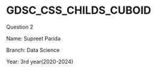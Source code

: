 # GDSC_CSS_CHILDS_CUBOID
Question 2

Name: Supreet Parida

Branch: Data Science

Year: 3rd year(2020-2024)
